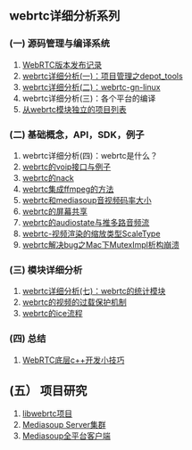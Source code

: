 ## webrtc详细分析系列

### (一) 源码管理与编译系统
1. [WebRTC版本发布记录](webrtc_version.md)
2. [webrtc详细分析(一)：项目管理之depot_tools](http://note.youdao.com/noteshare?id=7fde1f691d1d8e186806181514908a57)
3. [webrtc详细分析(二)：webrtc-gn-linux](http://note.youdao.com/noteshare?id=c6ad7f705955e506fa76ded5f6f596d6)
4. webrtc详细分析(三)：各个平台的编译
5. [从webrtc模块独立的项目列表](从webrtc模块独立的项目列表.md)

### (二) 基础概念，API，SDK，例子
1. webrtc详细分析(四)：webrtc是什么？
2. [webrtc的voip接口与例子](webrtc的voip接口与例子.md)
3. [webrtc的nack](webrtc的nack.md)
4. [webrtc集成ffmpeg的方法](webrtc集成ffmpeg的方法.md)
5. [webrtc和mediasoup音视频码率大小](webrtc和mediasoup音视频码率大小.md)
6. [webrtc的屏幕共享](webrtc的屏幕共享.md)
7. [webrtc的audiostate与推多路音频流](webrtc的audiostate与推多路音频流.md)
8. [webrtc-视频渲染的缩放类型ScaleType](webrtc-视频渲染的缩放类型ScaleType.md)
9. [webrtc解决bug之Mac下MutexImpl析构崩溃](webrtc解决bug之Mac下MutexImpl析构崩溃.md)

### (三) 模块详细分析
1. [webrtc详细分析(七)：webrtc的统计模块](webrtc详细分析(七)：webrtc的统计模块.md)
2. [webrtc的视频的过载保护机制](webrtc的视频的过载保护机制.md)
3. [webrtc的ice流程](webrtc的ice流程.md)

### (四) 总结
1. [WebRTC底层c++开发小技巧](WebRTC底层c++开发小技巧--一个库开发的常用技巧.md)


## (五） 项目研究
1. [libwebrtc项目](https://github.com/yangkang2021/libwebrtc)
2. [Mediasoup Server集群](https://github.com/yangkang2021/mediasoup_server_cluster)
3. [Mediasoup全平台客户端](https://github.com/yangkang2021/mediasoup_client_full_platform)